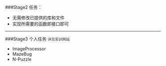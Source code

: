 ###Stage2
任务：

+ 无需修改已提供的库和文件
+ 实现所需要的函数即接口即可

---

###Stage3
个人任务 `详见实训网站`

+ ImageProcessor
+ MazeBug
+ N-Puzzle